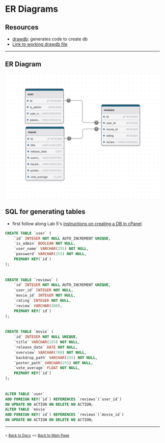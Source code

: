 # ER Diagrams
## Resources
- [drawdb](https://app.drawdb.com/): generates code to create db
- [Link to working drawdb file](https://www.drawdb.app/editor?shareId=ca695bc5e5f8bf70f926066b8ff60f73)

---
## ER Diagram
![img goes here](/docs/img/example-ER-diagram.png)

## SQL for generating tables
- first follow along Lab 5's [instructions on creating a DB in cPanel](https://docs.google.com/document/d/1vygpxkGuA7CecHa55cSbh7_v7Bj9C6dV0IettNYGEkI/edit?tab=t.0)
```sql
CREATE TABLE `user` (
	`id` INTEGER NOT NULL AUTO_INCREMENT UNIQUE,
	`is_admin` BOOLEAN NOT NULL,
	`user_name` VARCHAR(255) NOT NULL,
	`password` VARCHAR(255) NOT NULL,
	PRIMARY KEY(`id`)
);


CREATE TABLE `reviews` (
	`id` INTEGER NOT NULL AUTO_INCREMENT UNIQUE,
	`user_id` INTEGER NOT NULL,
	`movie_id` INTEGER NOT NULL,
	`rating` INTEGER NOT NULL,
	`review` VARCHAR(500),
	PRIMARY KEY(`id`)
);


CREATE TABLE `movie` (
	`id` INTEGER NOT NULL UNIQUE,
	`title` VARCHAR(255) NOT NULL,
	`release_date` DATE NOT NULL,
	`overview` VARCHAR(700) NOT NULL,
	`backdrop_path` VARCHAR(255) NOT NULL,
	`poster_path` VARCHAR(255) NOT NULL,
	`vote_average` FLOAT NOT NULL,
	PRIMARY KEY(`id`)
);


ALTER TABLE `user`
ADD FOREIGN KEY(`id`) REFERENCES `reviews`(`user_id`)
ON UPDATE NO ACTION ON DELETE NO ACTION;
ALTER TABLE `movie`
ADD FOREIGN KEY(`id`) REFERENCES `reviews`(`movie_id`)
ON UPDATE NO ACTION ON DELETE NO ACTION;
```
---
<sub>\< [Back to Docs](/docs/README.md)</sub>
<sub>\<\< [Back to Main Page](/README.md)</sub>